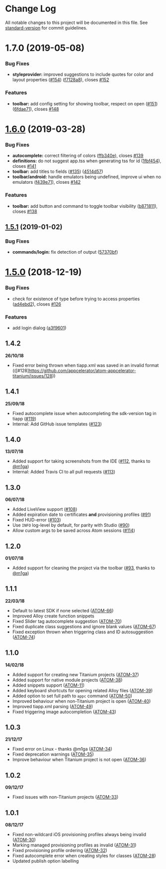 # Change Log

All notable changes to this project will be documented in this file. See [standard-version](https://github.com/conventional-changelog/standard-version) for commit guidelines.

<a name="1.7.0"></a>
# 1.7.0 (2019-05-08)


### Bug Fixes

* **styleprovider:** improved suggestions to include quotes for color and layout properties ([#154](https://github.com/appcelerator/atom-appcelerator-titanium/issues/154)) ([f7128a8](https://github.com/appcelerator/atom-appcelerator-titanium/commit/f7128a8)), closes [#152](https://github.com/appcelerator/atom-appcelerator-titanium/issues/152)


### Features

* **toolbar:** add config setting for showing toolbar, respect on open ([#151](https://github.com/appcelerator/atom-appcelerator-titanium/issues/151)) ([6fdae71](https://github.com/appcelerator/atom-appcelerator-titanium/commit/6fdae71)), closes [#148](https://github.com/appcelerator/atom-appcelerator-titanium/issues/148)



<a name="1.6.0"></a>
# [1.6.0](https://github.com/appcelerator/atom-appcelerator-titanium/compare/v1.5.1...v1.6.0) (2019-03-28)


### Bug Fixes

* **autocomplete:** correct filtering of colors ([ffb340e](https://github.com/appcelerator/atom-appcelerator-titanium/commit/ffb340e)), closes [#139](https://github.com/appcelerator/atom-appcelerator-titanium/issues/139)
* **definitions:** do not suggest app.tss when generating tss for id ([1fbf454](https://github.com/appcelerator/atom-appcelerator-titanium/commit/1fbf454)), closes [#141](https://github.com/appcelerator/atom-appcelerator-titanium/issues/141)
* **toolbar:** add titles to fields ([#135](https://github.com/appcelerator/atom-appcelerator-titanium/issues/135)) ([4514d57](https://github.com/appcelerator/atom-appcelerator-titanium/commit/4514d57))
* **toolbar/android:** handle emulators being undefined, improve ui when no emulators ([f439e71](https://github.com/appcelerator/atom-appcelerator-titanium/commit/f439e71)), closes [#142](https://github.com/appcelerator/atom-appcelerator-titanium/issues/142)


### Features

* **toolbar:** add button and command to toggle toolbar visibility ([b871811](https://github.com/appcelerator/atom-appcelerator-titanium/commit/b871811)), closes [#138](https://github.com/appcelerator/atom-appcelerator-titanium/issues/138)



<a name="1.5.1"></a>
## [1.5.1](https://github.com/appcelerator/atom-appcelerator-titanium/compare/v1.5.0...v1.5.1) (2019-01-02)


### Bug Fixes

* **commands/login:** fix detection of output ([57370bf](https://github.com/appcelerator/atom-appcelerator-titanium/commit/57370bf))



<a name="1.5.0"></a>
# [1.5.0](https://github.com/appcelerator/atom-appcelerator-titanium/compare/v1.4.2...v1.5.0) (2018-12-19)


### Bug Fixes

* check for existence of type before trying to access properties ([ad4ebd2](https://github.com/appcelerator/atom-appcelerator-titanium/commit/ad4ebd2)), closes [#126](https://github.com/appcelerator/atom-appcelerator-titanium/issues/126)


### Features

* add login dialog ([a3f9601](https://github.com/appcelerator/atom-appcelerator-titanium/commit/a3f9601))


## 1.4.2

**26/10/18**

- Fixed error being thrown when tiapp.xml was saved in an invalid format (([#128]https://github.com/appcelerator/atom-appcelerator-titanium/issues/128))

## 1.4.1

**25/09/18**

- Fixed autocomplete issue when autocompleting the sdk-version tag in tiapp ([#119](https://github.com/appcelerator/atom-appcelerator-titanium/issues/119))
- Internal: Add GitHub issue templates ([#123](https://github.com/appcelerator/atom-appcelerator-titanium/pull/123))

## 1.4.0

**13/07/18**

- Added support for taking screenshots from the IDE ([#112](https://github.com/appcelerator/atom-appcelerator-titanium/pull/112), thanks to [@m1ga](https://github.com/m1ga))
- Internal: Added Travis CI to all pull requests ([#113](https://github.com/appcelerator/atom-appcelerator-titanium/pull/113))

## 1.3.0

**06/07/18**

- Added LiveView support  ([#108](https://github.com/appcelerator/atom-appcelerator-titanium/issues/108))
- Added expiration date to certificates **and** provisioning profiles ([#91](https://github.com/appcelerator/atom-appcelerator-titanium/issues/91))
- Fixed HUD-error  ([#103](https://github.com/appcelerator/atom-appcelerator-titanium/issues/103))
- Use `INFO` log-level by default, for parity with Studio  ([#90](https://github.com/appcelerator/atom-appcelerator-titanium/issues/90))
- Allow custom args to be saved across Atom sessions ([#114](https://github.com/appcelerator/atom-appcelerator-titanium/issues/114))

## 1.2.0

**01/07/18**

- Added support for cleaning the project via the toolbar ([#93](https://github.com/appcelerator/atom-appcelerator-titanium/pull/93), thanks to [@m1ga](https://github.com/m1ga))

## 1.1.1

**22/03/18**

- Default to latest SDK if none selected ([ATOM-66](https://jira.appcelerator.org/browse/ATOM-66))
- Improved Alloy create function snippets
- Fixed Slider tag autocomplete suggestion ([ATOM-70](https://jira.appcelerator.org/browse/ATOM-70))
- Fixed duplicate class suggestions and ignore blank values ([ATOM-67](https://jira.appcelerator.org/browse/ATOM-67))
- Fixed exception thrown when triggering class and ID autosuggestion ([ATOM-74](https://jira.appcelerator.org/browse/ATOM-74))

## 1.1.0

**14/02/18**

- Added support for creating new Titanium projects ([ATOM-37](https://jira.appcelerator.org/browse/ATOM-37))
- Added support for native module projects ([ATOM-38](https://jira.appcelerator.org/browse/ATOM-38))
- Added snippets support ([ATOM-11](https://jira.appcelerator.org/browse/ATOM-11))
- Added keyboard shortcuts for opening related Alloy files ([ATOM-39](https://jira.appcelerator.org/browse/ATOM-39))
- Added option to set full path to `appc` command ([ATOM-50](https://jira.appcelerator.org/browse/ATOM-50))
- Improved behaviour when non-Titanium project is open ([ATOM-40](https://jira.appcelerator.org/browse/ATOM-40))
- Improved tiapp.xml parsing ([ATOM-49](https://jira.appcelerator.org/browse/ATOM-49))
- Fixed triggering image autocompletion ([ATOM-43](https://jira.appcelerator.org/browse/ATOM-43))

## 1.0.3

**21/12/17**

- Fixed error on Linux - thanks @m1ga ([ATOM-34](https://jira.appcelerator.org/browse/ATOM-34))
- Fixed deprecation warnings ([ATOM-35](https://jira.appcelerator.org/browse/ATOM-35))
- Improve behaviour when Titanium project is not open ([ATOM-36](https://jira.appcelerator.org/browse/ATOM-35))

## 1.0.2

**09/12/17**

- Fixed issues with non-Titanium projects ([ATOM-33](https://jira.appcelerator.org/browse/ATOM-33))

## 1.0.1

**08/12/17**

- Fixed non-wildcard iOS provisioning profiles always being invalid ([ATOM-30](https://jira.appcelerator.org/browse/ATOM-30))
- Marking managed provisioning profiles as invalid ([ATOM-31](https://jira.appcelerator.org/browse/ATOM-31))
- Fixed provisioning profile ordering ([ATOM-32](https://jira.appcelerator.org/browse/ATOM-32))
- Fixed autocomplete error when creating styles for classes ([ATOM-28](https://jira.appcelerator.org/browse/ATOM-28))
- Updated publish option labelling

